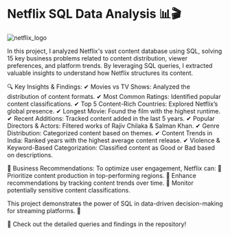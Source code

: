 # Netflix SQL Data Analysis 📊🎬

![netflix_logo](https://github.com/tanvirfau/netflix_sql_project/blob/main/netflix_logo.jpg)

In this project, I analyzed Netflix's vast content database using SQL, solving 15 key business problems related to content distribution, viewer preferences, and platform trends. By leveraging SQL queries, I extracted valuable insights to understand how Netflix structures its content.

🔍 Key Insights & Findings:
✔ Movies vs TV Shows: Analyzed the distribution of content formats.
✔ Most Common Ratings: Identified popular content classifications.
✔ Top 5 Content-Rich Countries: Explored Netflix’s global presence.
✔ Longest Movie: Found the film with the highest runtime.
✔ Recent Additions: Tracked content added in the last 5 years.
✔ Popular Directors & Actors: Filtered works of Rajiv Chilaka & Salman Khan.
✔ Genre Distribution: Categorized content based on themes.
✔ Content Trends in India: Ranked years with the highest average content release.
✔ Violence & Keyword-Based Categorization: Classified content as Good or Bad based on descriptions.

📌 Business Recommendations:
To optimize user engagement, Netflix can:
📢 Prioritize content production in top-performing regions.
🎯 Enhance recommendations by tracking content trends over time.
🛑 Monitor potentially sensitive content classifications.

This project demonstrates the power of SQL in data-driven decision-making for streaming platforms. 🚀

📌 Check out the detailed queries and findings in the repository!

